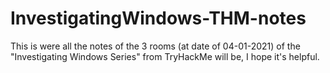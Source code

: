 # InvestigatingWindows-THM-notes
This is were all the notes of the 3 rooms (at date of 04-01-2021) of the "Investigating Windows Series" from TryHackMe will be, I hope it's helpful.
